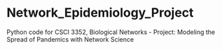 # Network_Epidemiology_Project
Python code for CSCI 3352, Biological Networks - Project: Modeling the Spread of Pandemics with Network Science
